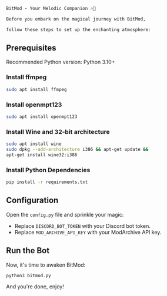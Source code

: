 
```markdown
BitMod - Your Melodic Companion 🎶💖

Before you embark on the magical journey with BitMod,

follow these steps to set up the enchanting atmosphere:
```
## Prerequisites

Recommended Python version: Python 3.10+

### Install ffmpeg
```bash
sudo apt install ffmpeg
```

### Install openmpt123
```bash
sudo apt install openmpt123
```

### Install Wine and 32-bit architecture
```bash
sudo apt install wine
sudo dpkg --add-architecture i386 && apt-get update &&
apt-get install wine32:i386
```

### Install Python Dependencies
```bash
pip install -r requirements.txt
```

## Configuration

Open the `config.py` file and sprinkle your magic:

- Replace `DISCORD_BOT_TOKEN` with your Discord bot token.
- Replace `MOD_ARCHIVE_API_KEY` with your ModArchive API key.


## Run the Bot

Now, it's time to awaken BitMod:

```bash
python3 bitmod.py
```

And you're done, enjoy!

